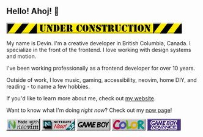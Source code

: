 ## Hello! Ahoj! 👋

![It's always under construction, btw](/assets/underconstruction.gif)

My name is Devin. I'm a creative developer in British Columbia, Canada. I specialize in the front of the frontend. I love working with design systems and motion.

I've been working professionally as a frontend developer for over 10 years.

Outside of work, I love music, gaming, accessibility, neovim, home DIY, and reading - to name a few hobbies.

If you'd like to learn more about me, check out [my website][wonderfulfrog].

Want to know what I'm doing _right now_? Check out my [now page][now]!

![I love neovim!](/assets/neovim.gif)
![Memories of days gone by...](/assets/netscapenow30.gif)
![I love the GameBoy!](/assets/gameboy.png)
![... and the GameBoy Color!](/assets/gbcolor.png)
![and my personal favourite the GameBoy Advance!](/assets/gbadvance.png)

[wonderfulfrog]: https://wonderfulfrog.com
[now]: https://wonderfulfrog.com/now
